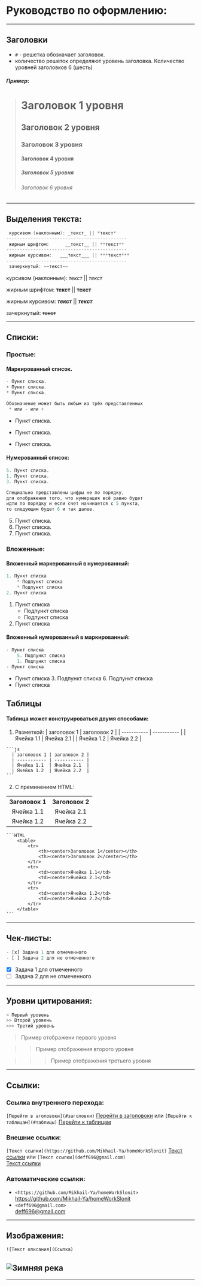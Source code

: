 # Руководство по оформлению:
***
## Заголовки
- `#` - решетка обозначает заголовок.
- количество решеток определяют уровень заголовка.
Количество уровней заголовков 6 (шесть)
#### _Пример_:
> # Заголовок 1 уровня
> ## Заголовок 2 уровня
> ### Заголовок 3 уровня
> #### Заголовок 4 уровня
> ##### Заголовок 5 уровня
> ###### Заголовок 6 уровня

---

## Выделения текста:

```c
 курсивом (наклонным): _текст_ || *текст*
---------------------------------------------
 жирным шрифтом:      __текст__ || **текст**
---------------------------------------------
 жирным курсивом:   ___текст___ || ***текст***
---------------------------------------------
 зачеркнутый: ~~текст~~
```
курсивом (наклонным): _текст_ || *текст*

жирным шрифтом:      __текст__ || **текст**

жирным курсивом:   ___текст___ || ***текст***

зачеркнутый: ~~текст~~

---
## Списки:
### Простые:
#### Маркированный список.
```js
- Пункт списка.
+ Пункт списка.
* Пункт списка.

Обозначение может быть любым из трёх представленных
 * или - или +
```
- Пункт списка.
+ Пункт списка.
* Пункт списка.

#### Нумерованный список:
  ```js
 5. Пункт списка.
 1. Пункт списка.
 3. Пункт списка.

  Специально представлены цифры не по порядку,
для отображения того, что нумерация всё равно будет
идти по порядку и если счет начинается с 5 пункта,
то следующим будет 6 и так далее.

  ```
  5. Пункт списка.
  1. Пункт списка.
  3. Пункт списка.

### Вложенные:

#### Вложенный маркерованный в нумерованный:

```js
1. Пункт списка
    * Подпункт списка
    * Подпункт списка
2. Пункт списка
```

1. Пункт списка
    * Подпункт списка
    * Подпункт списка
2. Пункт списка

#### Вложенный нумерованный в маркированный:

```js
- Пункт списка
    5. Подпункт списка
    1. Подпункт списка
- Пункт списка
```
- Пункт списка
    3. Подпункт списка
    6. Подпункт списка
- Пункт списка

## Таблицы

#### Таблица может конструироваться двумя способами:

  1. Разметкой:
        | заголовок 1 | заголовок 2 |
        | ----------- | ----------- |
        | Ячейка 1.1  | Ячейка 2.1  |
        | Ячейка 1.2  | Ячейка 2.2  |

    ```js
      | заголовок 1 | заголовок 2 |
      | ----------- | ----------- |
      | Ячейка 1.1  | Ячейка 2.1  |
      | Ячейка 1.2  | Ячейка 2.2  |
    ```

  2. C преминением HTML:

  <table>
      <tr>
          <th><center>Заголовок 1</center></th>
          <th><center>Заголовок 2</center></th>
      </tr>
      <tr>
          <td><center>Ячейка 1.1</center></td>
          <td><center>Ячейка 2.1</center></td>
      </tr>
      <tr>
          <td><center>Ячейка 1.2</center></td>
          <td><center>Ячейка 2.2</center></td>
      </tr>
  </table>

    ```HTML
        <table>
            <tr>
                <th><center>Заголовок 1</center></th>
                <th><center>Заголовок 2</center></th>
            </tr>
            <tr>
                <td><center>Ячейка 1.1</td>
                <td><center>Ячейка 2.1</td>
            </tr>
            <tr>
                <td><center>Ячейка 1.2</td>
                <td><center>Ячейка 2.2</td>
            </tr>
        </table>
    ```
---

## Чек-листы:

```js
- [x] Задача 1 для отмеченного
- [ ] Задача 2 для не отмеченного
```
- [x] Задача 1 для отмеченного
- [ ] Задача 2 для не отмеченного

---

## Уровни цитирования:

 ```c
 > Первый уровень
 >> Второй уровень
 >>> Третий уровень
 ```
 > Пример отображени первого уровня

 >> Пример отображения второго уровня

 >>> Пример отображения третьего уровня

 ---

## Ссылки:

### Ссылка внутреннего перехода:

`[Перейти в аголовоки](#заголовки)`
[Перейти в заголовоки](#заголовки)
  или
`[Перейти к таблицам](#таблицы)`
[Перейти к таблицам](#таблицы)

### Внешние ссылки:

`[Текст ссылки](https://github.com/Mikhail-Ya/homeWorkSlonit)`
[Текст ссылки](https://github.com/Mikhail-Ya/homeWorkSlonit)
 или
`[Текст ссылки](deff696@gmail.com)`  
[Текст ссылки](deff696@gmail.com)

### Автоматические ссылки:

- `<https://github.com/Mikhail-Ya/homeWorkSlonit>`
    <https://github.com/Mikhail-Ya/homeWorkSlonit>
- `<deff696@gmail.com>`  
    <deff696@gmail.com>

---

## Изображения:

`![Текст описания](Ссылка)`

![Зимняя река](https://cdn.culture.ru/images/7ee4f633-0d5e-5b73-87a4-2085e5dbd1b8)
---
---
